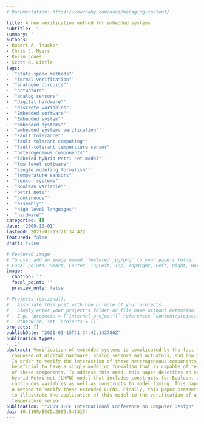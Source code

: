 ```yaml
---
# Documentation: https://wowchemy.com/docs/managing-content/

title: A new verification method for embedded systems
subtitle: ''
summary: ''
authors:
- Robert A. Thacker
- Chris J. Myers
- Kevin Jones
- Scott R. Little
tags:
- '"state-space methods"'
- '"formal verification"'
- '"analogue circuits"'
- '"actuators"'
- '"analog sensors"'
- '"digital hardware"'
- '"discrete variables"'
- '"Embedded software"'
- '"Embedded system"'
- '"embedded systems"'
- '"embedded systems verification"'
- '"Fault tolerance"'
- '"fault tolerant computing"'
- '"fault-tolerant temperature sensor"'
- '"heterogeneous components"'
- '"labeled hybrid Petri net model"'
- '"low level software"'
- '"single modeling formalism"'
- '"temperature sensors"'
- '"sensor systems"'
- '"Boolean variable"'
- '"petri nets"'
- '"continuous"'
- '"assembly"'
- '"high level languages"'
- '"hardware"'
categories: []
date: '2009-10-01'
lastmod: 2021-01-15T21:34:42Z
featured: false
draft: false

# Featured image
# To use, add an image named `featured.jpg/png` to your page's folder.
# Focal points: Smart, Center, TopLeft, Top, TopRight, Left, Right, BottomLeft, Bottom, BottomRight.
image:
  caption: ''
  focal_point: ''
  preview_only: false

# Projects (optional).
#   Associate this post with one or more of your projects.
#   Simply enter your project's folder or file name without extension.
#   E.g. `projects = ["internal-project"]` references `content/project/deep-learning/index.md`.
#   Otherwise, set `projects = []`.
projects: []
publishDate: '2021-01-15T21:34:42.143786Z'
publication_types:
- '1'
abstract: Verification of embedded systems is complicated by the fact that they are
  composed of digital hardware, analog sensors and actuators, and low level software.
  In order to verify the interaction of these heterogeneous components, it would be
  beneficial to have a single modeling formalism that is capable of representing all
  of these components. To address this need, this paper describes an extended labeled
  hybrid Petri net (LHPN) model that includes constructs for Boolean, discrete, and
  continuous variables as well as constructs to model timing. This paper also presents
  a method to verify these extended LHPNs. Finally, this paper presents a case study
  to illustrate the application of this model to the verification of a fault-tolerant
  temperature sensor.
publication: '*2009 IEEE International Conference on Computer Design*'
doi: 10.1109/ICCD.2009.5413154
---
```

